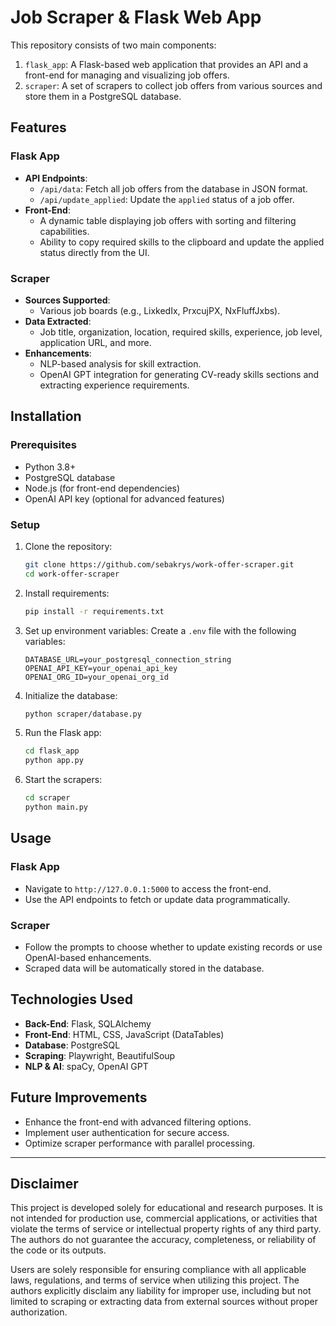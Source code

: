 # Job Scraper & Flask Web App

This repository consists of two main components:

1. `flask_app`: A Flask-based web application that provides an API and a front-end for managing and visualizing job offers.
2. `scraper`: A set of scrapers to collect job offers from various sources and store them in a PostgreSQL database.

## Features

### Flask App
- **API Endpoints**:
  - `/api/data`: Fetch all job offers from the database in JSON format.
  - `/api/update_applied`: Update the `applied` status of a job offer.
- **Front-End**:
  - A dynamic table displaying job offers with sorting and filtering capabilities.
  - Ability to copy required skills to the clipboard and update the applied status directly from the UI.

### Scraper
- **Sources Supported**:
  - Various job boards (e.g., LixkedIx, PrxcujPX, NxFluffJxbs).
- **Data Extracted**:
  - Job title, organization, location, required skills, experience, job level, application URL, and more.
- **Enhancements**:
  - NLP-based analysis for skill extraction.
  - OpenAI GPT integration for generating CV-ready skills sections and extracting experience requirements.

## Installation

### Prerequisites
- Python 3.8+
- PostgreSQL database
- Node.js (for front-end dependencies)
- OpenAI API key (optional for advanced features)

### Setup

1. Clone the repository:
   ```bash
   git clone https://github.com/sebakrys/work-offer-scraper.git
   cd work-offer-scraper
   ```

2. Install requirements:
   ```bash
   pip install -r requirements.txt
   ```

3. Set up environment variables:
   Create a `.env` file with the following variables:
   ```env
   DATABASE_URL=your_postgresql_connection_string
   OPENAI_API_KEY=your_openai_api_key
   OPENAI_ORG_ID=your_openai_org_id
   ```

4. Initialize the database:
   ```bash
   python scraper/database.py
   ```

5. Run the Flask app:
   ```bash
   cd flask_app
   python app.py
   ```

6. Start the scrapers:
   ```bash
   cd scraper
   python main.py
   ```

## Usage

### Flask App
- Navigate to `http://127.0.0.1:5000` to access the front-end.
- Use the API endpoints to fetch or update data programmatically.

### Scraper
- Follow the prompts to choose whether to update existing records or use OpenAI-based enhancements.
- Scraped data will be automatically stored in the database.


## Technologies Used

- **Back-End**: Flask, SQLAlchemy
- **Front-End**: HTML, CSS, JavaScript (DataTables)
- **Database**: PostgreSQL
- **Scraping**: Playwright, BeautifulSoup
- **NLP & AI**: spaCy, OpenAI GPT

## Future Improvements
- Enhance the front-end with advanced filtering options.
- Implement user authentication for secure access.
- Optimize scraper performance with parallel processing.

---
## Disclaimer
This project is developed solely for educational and research purposes. It is not intended for production use, commercial applications, or activities that violate the terms of service or intellectual property rights of any third party. The authors do not guarantee the accuracy, completeness, or reliability of the code or its outputs.

Users are solely responsible for ensuring compliance with all applicable laws, regulations, and terms of service when utilizing this project. The authors explicitly disclaim any liability for improper use, including but not limited to scraping or extracting data from external sources without proper authorization.